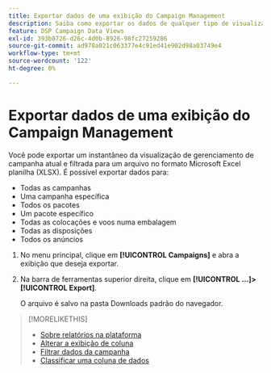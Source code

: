 ```yaml
---
title: Exportar dados de uma exibição do Campaign Management
description: Saiba como exportar os dados de qualquer tipo de visualização do gerenciamento de campanha para um arquivo de planilha.
feature: DSP Campaign Data Views
exl-id: 393b0726-d26c-4d0b-8926-98fc27259286
source-git-commit: ad978a021c063377e4c91ed41e902d98a03749e4
workflow-type: tm+mt
source-wordcount: '122'
ht-degree: 0%

---
```


# Exportar dados de uma exibição do Campaign Management

Você pode exportar um instantâneo da visualização de gerenciamento de campanha atual e filtrada para um arquivo no formato Microsoft Excel planilha (XLSX). É possível exportar dados para:

* Todas as campanhas
* Uma campanha específica
* Todos os pacotes
* Um pacote específico
* Todas as colocações e voos numa embalagem
* Todas as disposições
* Todos os anúncios

1. No menu principal, clique em **[!UICONTROL Campaigns]** e abra a exibição que deseja exportar.

1. Na barra de ferramentas superior direita, clique em  **[!UICONTROL ...]>[!UICONTROL Export]**.

   O arquivo é salvo na pasta Downloads padrão do navegador.

>[!MORELIKETHIS]
>
>* [Sobre relatórios na plataforma](campaign-reports-about.md)
>* [Alterar a exibição de coluna](column-view-change.md)
>* [Filtrar dados da campanha](campaign-data-filter.md)
>* [Classificar uma coluna de dados](campaign-data-sort.md)

